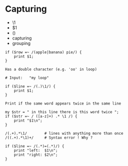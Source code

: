 # Capturing

* \1
* $1
* ()
* capturing
* grouping

```
if ($row =~ /(apple|banana) pie/) {
    print $1;
}
```

```
Has a double character (e.g. 'oo' in loop)
```

```
# Input:   "my loop"

if ($line =~ /(.)\1/) {
    print $1;
}
```

```
Print if the same word appears twice in the same line
```

```
my $str = " in this line there is this word twice ";
if ($str =~ / ([a-z]+) .* \1 /) {
    print "$1\n";
}
```

```
/(.+).*\1/        # lines with anything more than once
/((.+).*\1)+/     # Syntax error ! Why ?

if ($line =~ /(.*)=(.*)/) {
    print "left:  $1\n";
    print "right: $2\n";
}
```


